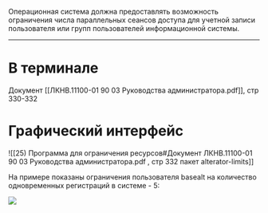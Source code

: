 Операционная система должна предоставлять возможность ограничения числа параллельных сеансов доступа для учетной записи пользователя или групп пользователей информационной системы. 

___
# В терминале
Документ [[ЛКНВ.11100-01 90 03 Руководства администратора.pdf]], стр 330-332

# Графический интерфейс
![[25) Программа для ограничения ресурсов#Документ ЛКНВ.11100-01 90 03 Руководства администратора.pdf , стр 332 пакет alterator-limits]]


На примере показаны ограничения пользователя basealt на количество одновременных регистраций в системе - 5:

![](/public/img/maxlog.png)